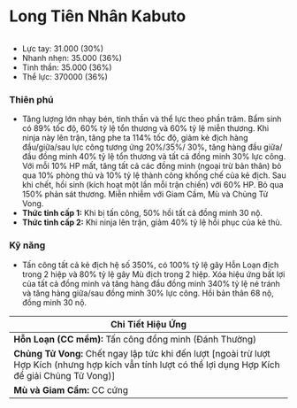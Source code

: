 # Long Tiên Nhân Kabuto

<figure><img src="../../.gitbook/assets/kabuto_un.gif" alt=""><figcaption></figcaption></figure>

* Lực tay: 31.000 (30%)
* Nhanh nhẹn: 35.000 (36%)
* Tinh thần: 35.000 (36%)
* Thể lực: 370000 (36%)

### Thiên phú

* Tăng lượng lớn nhạy bén, tinh thần và thể lực theo phần trăm. Bẩm sinh có 89% tốc độ, 60% tỷ lệ tổn thương và 60% tỷ lệ miễn thương. Khi ninja này lên trận, tăng phe ta 114% tốc độ, giảm kẻ địch hàng đầu/giữa/sau lực công tương ứng 20%/35%/ 30%, tăng hàng đầu giữa/đầu đồng minh 40% tỷ lệ tổn thương và tất cả đồng minh 30% lực công. Với mỗi 10% HP mất, tăng tất cả các đồng minh (ngoại trừ bản thân) bỏ qua 10% phòng thủ và 10% tỷ lệ thành công khống chế của kẻ địch. Sau khi chết, hồi sinh (kích hoạt một lần mỗi trận chiến) với 60% HP. Bỏ qua 150% phản sát thương. Miễn nhiễm với Giam Cầm, Mù và Chủng Tử Vong.
* **Thức tỉnh cấp 1:** Khi bị tấn công, 50% hồi tất cả đồng minh 30 nộ.
* **Thức tỉnh cấp 2:** Khi ninja lên trận, giảm 40% tỷ lệ hồi phục của kẻ thù.

### Kỹ năng

* Tấn công tất cả kẻ địch hệ số 350%, có 100% tỷ lệ gây Hỗn Loạn địch trong 2 hiệp và 80% tỷ lệ gây Mù địch trong 2 hiệp. Xóa hiệu ứng bất lợi của tất cả đồng minh và tăng hàng đầu đồng minh 340% tỷ lệ né tránh và tăng hàng giữa/sau đồng minh 30% lực công. Hồi bản thân 68 nộ, đồng minh 30 nộ.

| Chi Tiết Hiệu Ứng                                                                                                                                          |
| ---------------------------------------------------------------------------------------------------------------------------------------------------------- |
| **Hỗn Loạn (CC mềm):** Tấn công đồng minh (Đánh Thường)                                                                                                    |
| **Chủng Tử Vong:** Chết ngay lập tức khi đến lượt \[ngoài trừ lượt Hợp Kích (nhưng hợp kích vẫn tính lượt có thể lợi dụng Hợp Kích để giải Chủng Tử Vong)] |
| **Mù và Giam Cầm:** CC cứng                                                                                                                                |

